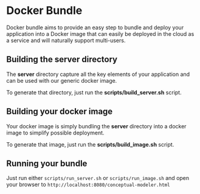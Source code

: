 # Docker Bundle

Docker bundle aims to provide an easy step to bundle and deploy your application into a Docker image that can easily be deployed in the cloud as a service and will naturally support multi-users.

## Building the server directory

The **server** directory capture all the key elements of your application and can be used with our generic docker image.

To generate that directory, just run the **scripts/build_server.sh** script.

## Building your docker image

Your docker image is simply bundling the **server** directory into a docker image to simplify possible deployment.

To generate that image, just run the **scripts/build_image.sh** script.

## Running your bundle

Just run either `scripts/run_server.sh` or `scripts/run_image.sh` and open your browser to `http://localhost:8080/conceptual-modeler.html`